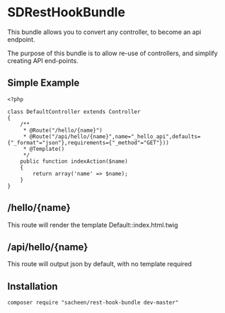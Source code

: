 SDRestHookBundle
================

This bundle allows you to convert any controller, to become an api endpoint.

The purpose of this bundle is to allow re-use of controllers, and simplify creating API end-points.

Simple Example
--------------

    <?php

    class DefaultController extends Controller
    {
        /**
         * @Route("/hello/{name}")
         * @Route("/api/hello/{name}",name="_hello_api",defaults={"_format"="json"},requirements={"_method"="GET"}))
         * @Template()
         */
        public function indexAction($name)
        {
            return array('name' => $name);
        }
    }


/hello/{name}
--------------

This route will render the template Default::index.html.twig

/api/hello/{name}
-----------------

This route will output json by default, with no template required

Installation
------------

    composer require "sacheen/rest-hook-bundle dev-master"



   <?php

    // in AppKernel::registerBundles()
    $bundles = array(
        // ...
            new SD\RestHookBundle\SDRestHookBundle(),
            new \JMS\SerializerBundle\JMSSerializerBundle()
        // ...
    );

Config
------

    #app/config.yml
    sd_rest_hook:
        formats: [json,xml]
        route_patterns: [/api/i,/ajax/i]
        json_callback: json_callback

The *route_patterns* allow for an array of regular expression, if a route matches the pattern, the kernel will intercept the response,
and render it as the relevant end point format

The *json_callback* option allows to specify the string, for a json_callback

JMSSerializerBundle
-------------------

The Config allows for *formats* allowed by [JMSSerializerBundle](https://github.com/schmittjoh/JMSSerializerBundle)
You can learn more about the bundle in its [documentation](http://jmsyst.com/bundles/JMSSerializerBundle).


Final
-----

All controllers must return an array(), to render correctly

Examples
--------

        //sample routes for get/put/post/delete
        * @Route("/api/user",name="_user_get_api",defaults={"_format"="json"},requirements={"_method"="GET"}))
        * @Route("/api/user",name="_user_put_api",defaults={"_format"="json"},requirements={"_method"="PUT"}))
        * @Route("/api/user",name="_user_post_api",defaults={"_format"="json"},requirements={"_method"="POST"}))
        * @Route("/api/user",name="_user_delete_api",defaults={"_format"="json"},requirements={"_method"="DELETE"}))